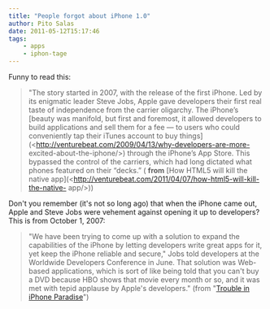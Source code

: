 ```yaml
---
title: "People forgot about iPhone 1.0"
author: Pito Salas
date: 2011-05-12T15:17:46
tags:
    - apps
    - iphon-tage
---
```




Funny to read this:

> "The story started in 2007, with the release of the first iPhone. Led by its
> enigmatic leader Steve Jobs, Apple gave developers their first real taste of
> independence from the carrier oligarchy. The iPhone’s [beauty was manifold,
> but first and foremost, it allowed developers to build applications and sell
> them for a fee — to users who could conveniently tap their iTunes account to
> buy things](<http://venturebeat.com/2009/04/13/why-developers-are-more-
> excited-about-the-iphone/>) through the iPhone’s App Store. This bypassed
> the control of the carriers, which had long dictated what phones featured on
> their “decks.” ( **from** [How HTML5 will kill the native
> app](<http://venturebeat.com/2011/04/07/how-html5-will-kill-the-native-
> app/>))

Don't you remember (it's not so long ago) that when the iPhone came out, Apple
and Steve Jobs were vehement against opening it up to developers? This is from
October 1, 2007:

> "We have been trying to come up with a solution to expand the capabilities
> of the iPhone by letting developers write great apps for it, yet keep the
> iPhone reliable and secure," Jobs told developers at the Worldwide
> Developers Conference in June. That solution was Web-based applications,
> which is sort of like being told that you can't buy a DVD because HBO shows
> that movie every month or so, and it was met with tepid applause by Apple's
> developers." (from "[Trouble in iPhone
> Paradise](<http://news.cnet.com/8301-13579_3-9788616-37.html?tag=mncol;txt>)")


